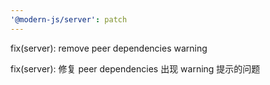 ```yaml
---
'@modern-js/server': patch
---
```


fix(server): remove peer dependencies warning

fix(server): 修复 peer dependencies 出现 warning 提示的问题
